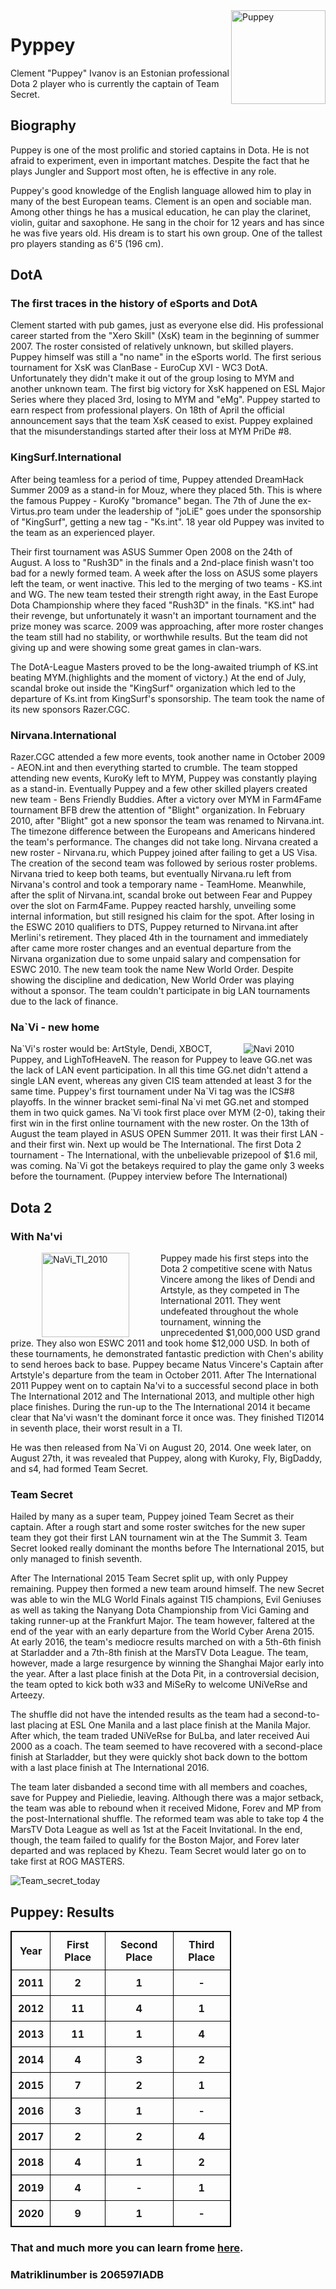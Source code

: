 <!DOCTYPE html>
<html lang="en">
<head>
	<style>
			table, th, td {
  border: 1px solid black;
  border-collapse: collapse;
}
            th, td {
  padding: 10px;
}
		    th, td {
  text-align: center;
}
		</style>
	<title>minu esimene leht</title>
	<meta charset="utf-8">
</head>
<body>
	<img src="https://gameinside.ua/wp-content/uploads/2020/01/team-secret-puppey-2019-1024x1022.jpg" alt="Puppey"
	style="float:right;width: 151;height: 150 ">
	<h1>Pyppey</h1>
	<p>Clement "Puppey" Ivanov is an Estonian professional Dota 2 player who is currently the captain of Team Secret.</p>
	<h2>Biography</h2>
	<p>Puppey is one of the most prolific and storied captains in Dota. He is not afraid to experiment, even in important matches. Despite the fact that he plays Jungler and Support most often, he is effective in any role.
	</p>
	<p>Puppey's good knowledge of the English language allowed him to play in many of the best European teams. Clement is an open and sociable man. Among other things he has a musical education, he can play the clarinet, violin, guitar and saxophone. He sang in the choir for 12 years and has since he was five years old. His dream is to start his own group. One of the tallest pro players standing as 6'5 (196 cm).</p>
	<h2>DotA</h2>
	<h3>The first traces in the history of eSports and DotA</h3>
	<p>Clement started with pub games, just as everyone else did. His professional career started from the "Xero Skill" (XsK) team in the beginning of summer 2007. The roster consisted of relatively unknown, but skilled players. Puppey himself was still a "no name" in the eSports world. The first serious tournament for XsK was ClanBase - EuroCup XVI - WC3 DotA. Unfortunately they didn't make it out of the group losing to MYM and another unknown team. The first big victory for XsK happened on ESL Major Series where they placed 3rd, losing to MYM and "eMg". Puppey started to earn respect from professional players. On 18th of April the official announcement says that the team XsK ceased to exist. Puppey explained that the misunderstandings started after their loss at MYM PriDe #8.</p>
	<h3>KingSurf.International</h3>
	<p>After being teamless for a period of time, Puppey attended DreamHack Summer 2009 as a stand-in for Mouz, where they placed 5th. This is where the famous Puppey - KuroKy "bromance" began. The 7th of June the ex-Virtus.pro team under the leadership of "joLiE" goes under the sponsorship of "KingSurf", getting a new tag - "Ks.int". 18 year old Puppey was invited to the team as an experienced player.</p>
	<p>Their first tournament was ASUS Summer Open 2008 on the 24th of August. A loss to "Rush3D" in the finals and a 2nd-place finish wasn't too bad for a newly formed team. A week after the loss on ASUS some players left the team, or went inactive. This led to the merging of two teams - KS.int and WG. The new team tested their strength right away, in the East Europe Dota Championship where they faced "Rush3D" in the finals. "KS.int" had their revenge, but unfortunately it wasn't an important tournament and the prize money was scarce. 2009 was approaching, after more roster changes the team still had no stability, or worthwhile results. But the team did not giving up and were showing some great games in clan-wars.</p>
	<p>The DotA-League Masters proved to be the long-awaited triumph of KS.int beating MYM.(highlights and the moment of victory.) At the end of July, scandal broke out inside the "KingSurf" organization which led to the departure of Ks.int from KingSurf's sponsorship. The team took the name of its new sponsors Razer.CGC.</p>
	<h3>Nirvana.International</h3>
	<p>Razer.CGC attended a few more events, took another name in October 2009 - AEON.int and then everything started to crumble. The team stopped attending new events, KuroKy left to MYM, Puppey was constantly playing as a stand-in. Eventually Puppey and a few other skilled players created new team - Bens Friendly Buddies. After a victory over MYM in Farm4Fame tournament BFB drew the attention of "Blight" organization. In February 2010, after "Blight" got a new sponsor the team was renamed to Nirvana.int. The timezone difference between the Europeans and Americans hindered the team's performance. The changes did not take long. Nirvana created a new roster - Nirvana.ru, which Puppey joined after failing to get a US Visa. The creation of the second team was followed by serious roster problems. Nirvana tried to keep both teams, but eventually Nirvana.ru left from Nirvana's control and took a temporary name - TeamHome. Meanwhile, after the split of Nirvana.int, scandal broke out between Fear and Puppey over the slot on Farm4Fame. Puppey reacted harshly, unveiling some internal information, but still resigned his claim for the spot. After losing in the ESWC 2010 qualifiers to DTS, Puppey returned to Nirvana.int after Merlini's retirement. They placed 4th in the tournament and immediately after came more roster changes and an eventual departure from the Nirvana organization due to some unpaid salary and compensation for ESWC 2010. The new team took the name New World Order. Despite showing the discipline and dedication, New World Order was playing without a sponsor. The team couldn't participate in big LAN tournaments due to the lack of finance.</p>
	<h3>Na`Vi - new home</h3>
	<img src="http://www.dotastar.ru/wp-content/uploads/2011/10/navidota.jpg" alt="Navi 2010" align="right" hspace="50">
	<p>Na`Vi's roster would be: ArtStyle, Dendi, XBOCT, Puppey, and LighTofHeaveN. The reason for Puppey to leave GG.net was the lack of LAN event participation. In all this time GG.net didn't attend a single LAN event, whereas any given CIS team attended at least 3 for the same time. Puppey's first tournament under Na`Vi tag was the ICS#8 playoffs. In the winner bracket semi-final Na`vi met GG.net and stomped them in two quick games. Na`Vi took first place over MYM (2-0), taking their first win in the first online tournament with the new roster. On the 13th of August the team played in ASUS OPEN Summer 2011. It was their first LAN - and their first win. Next up would be The International. The first Dota 2 tournament - The International, with the unbelievable prizepool of $1.6 mil, was coming. Na`Vi got the betakeys required to play the game only 3 weeks before the tournament. (Puppey interview before The International)</p>
	<h2>Dota 2</h2>
	<h3>With Na'vi</h3>
	<img src="https://www.3ona51.com/images/news/20110821/navi-dota2-champions.jpg" alt="NaVi_TI_2010" align="left" hspace="50" width="140" height="135">
	<p>Puppey made his first steps into the Dota 2 competitive scene with Natus Vincere among the likes of Dendi and Artstyle, as they competed in The International 2011. They went undefeated throughout the whole tournament, winning the unprecedented $1,000,000 USD grand prize. They also won ESWC 2011 and took home $12,000 USD. In both of these tournaments, he demonstrated fantastic prediction with Chen's ability to send heroes back to base. Puppey became Natus Vincere's Captain after Artstyle's departure from the team in October 2011. After The International 2011 Puppey went on to captain Na'vi to a successful second place in both The International 2012 and The International 2013, and multiple other high place finishes. During the run-up to the The International 2014 it became clear that Na'vi wasn't the dominant force it once was. They finished TI2014 in seventh place, their worst result in a TI.</p>
	<p>He was then released from Na`Vi on August 20, 2014. One week later, on August 27th, it was revealed that Puppey, along with Kuroky, Fly, BigDaddy, and s4, had formed Team Secret.</p>
	<h3>Team Secret</h3>
	<p>Hailed by many as a super team, Puppey joined Team Secret as their captain. After a rough start and some roster switches for the new super team they got their first LAN tournament win at the The Summit 3. Team Secret looked really dominant the months before The International 2015, but only managed to finish seventh.</p>
	<p>After The International 2015 Team Secret split up, with only Puppey remaining. Puppey then formed a new team around himself. The new Secret was able to win the MLG World Finals against TI5 champions, Evil Geniuses as well as taking the Nanyang Dota Championship from Vici Gaming and taking runner-up at the Frankfurt Major. The team however, faltered at the end of the year with an early departure from the World Cyber Arena 2015. At early 2016, the team's mediocre results marched on with a 5th-6th finish at Starladder and a 7th-8th finish at the MarsTV Dota League. The team, however, made a large resurgence by winning the Shanghai Major early into the year. After a last place finish at the Dota Pit, in a controversial decision, the team opted to kick both w33 and MiSeRy to welcome UNiVeRse and Arteezy.</p>
	<p>The shuffle did not have the intended results as the team had a second-to-last placing at ESL One Manila and a last place finish at the Manila Major. After which, the team traded UNiVeRse for BuLba, and later received Aui 2000 as a coach. The team seemed to have recovered with a second-place finish at Starladder, but they were quickly shot back down to the bottom with a last place finish at The International 2016.</p>
	<p>The team later disbanded a second time with all members and coaches, save for Puppey and Pieliedie, leaving. Although there was a major setback, the team was able to rebound when it received Midone, Forev and MP from the post-International shuffle. The reformed team was able to take top 4 the MarsTV Dota League as well as 1st at the Faceit Invitational. In the end, though, the team failed to qualify for the Boston Major, and Forev later departed and was replaced by Khezu. Team Secret would later go on to take first at ROG MASTERS.</p>
	<img src="https://cdn.oneesports.gg/wp-content/uploads/2020/09/Dota2-Banner-1024x538.jpg" alt="Team_secret_today">
	<h2>Puppey: Results</h2>
	<table style="width: 70%">
	<tr>
		<th>Year</th>
		<th>First Place</th>
		<th>Second Place</th>
		<th>Third Place</th>
	</tr>
	<tr>
		<th>2011</th>
		<th>2</th>
		<th>1</th>
		<th>-</th>
	</tr>
	<tr>
		<th>2012</th>
		<th>11</th>
		<th>4</th>
		<th>1</th>
	</tr>
	<tr>
		<th>2013</th>
		<th>11</th>
		<th>1</th>
		<th>4</th>
	</tr>
	<tr>
		<th>2014</th>
		<th>4</th>
		<th>3</th>
		<th>2</th>
	</tr>
	<tr>
		<th>2015</th>
		<th>7</th>
		<th>2</th>
		<th>1</th>
	</tr>
	<tr>
		<th>2016</th>
		<th>3</th>
		<th>1</th>
		<th>-</th>
	</tr>
	<tr>
		<th>2017</th>
		<th>2</th>
		<th>2</th>
		<th>4</th>
	</tr>
	<tr>
		<th>2018</th>
		<th>4</th>
		<th>1</th>
		<th>2</th>
	</tr>	
	<tr>
		<th>2019</th>
		<th>4</th>
		<th>-</th>
		<th>1</th>
	</tr>
	<tr>
		<th>2020</th>
		<th>9</th>
		<th>1</th>
		<th>-</th>
	</tr>
	</table>
	<h3>That and much more you can learn frome <a href="http://www.ttu.ee/">here</a>.</h3>
	<h3>Matriklinumber is 206597IADB</h3>
</body>
<html>
